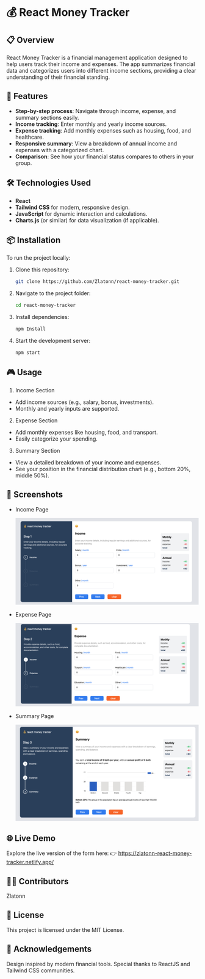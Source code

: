 # 💰 React Money Tracker

## 📋 Overview

React Money Tracker is a financial management application designed to help users track their income and expenses. The app summarizes financial data and categorizes users into different income sections, providing a clear understanding of their financial standing.

## 🚀 Features

- **Step-by-step process**: Navigate through income, expense, and summary sections easily.
- **Income tracking**: Enter monthly and yearly income sources.
- **Expense tracking**: Add monthly expenses such as housing, food, and healthcare.
- **Responsive summary**: View a breakdown of annual income and expenses with a categorized chart.
- **Comparison**: See how your financial status compares to others in your group.

## 🛠️ Technologies Used

- **React**
- **Tailwind CSS** for modern, responsive design.
- **JavaScript** for dynamic interaction and calculations.
- **Charts.js** (or similar) for data visualization (if applicable).

## 📦 Installation

To run the project locally:

1. Clone this repository:
   ```bash
   git clone https://github.com/Zlatonn/react-money-tracker.git
   ```
2. Navigate to the project folder:
   ```bash
   cd react-money-tracker
   ```
3. Install dependencies:
   ```bash
   npm Install
   ```
4. Start the development server:
   ```bash
   npm start
   ```

## 🎮 Usage

1. Income Section

- Add income sources (e.g., salary, bonus, investments).
- Monthly and yearly inputs are supported.

2. Expense Section

- Add monthly expenses like housing, food, and transport.
- Easily categorize your spending.

3. Summary Section

- View a detailed breakdown of your income and expenses.
- See your position in the financial distribution chart (e.g., bottom 20%, middle 50%).

## 📸 Screenshots

- Income Page

  ![Income Section](./src/assets/screenshots/income.png)

- Expense Page

  ![Expense Section](./src/assets/screenshots/expense.png)

- Summary Page

  ![Summary Section](./src/assets/screenshots/summary.png)

## 🌐 Live Demo

Explore the live version of the form here:
👉 https://zlatonn-react-money-tracker.netlify.app/

## 🧑‍💻 Contributors

Zlatonn

## 📜 License

This project is licensed under the MIT License.

## 🌟 Acknowledgements

Design inspired by modern financial tools.
Special thanks to ReactJS and Tailwind CSS communities.
